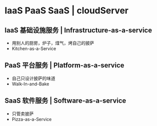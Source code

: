 # IaaS PaaS SaaS | cloudServer

## IaaS 基础设施服务 | Infrastructure-as-a-service

* 用别人的厨房，炉子，煤气，烤自己的披萨
* Kitchen-as-a-Service

## PaaS 平台服务 | Platform-as-a-service

* 自己只设计披萨的味道
* Walk-In-and-Bake

## SaaS 软件服务 | Software-as-a-service

* 只管卖披萨
* Pizza-as-a-Service